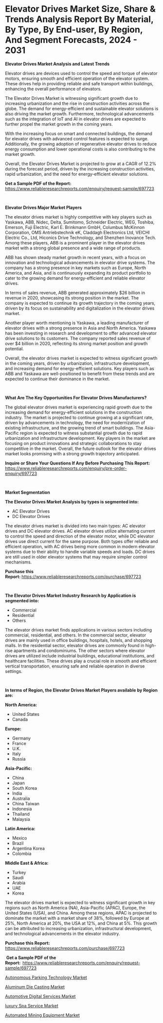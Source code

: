 <p><h1>Elevator Drives Market Size, Share & Trends Analysis Report By Material, By Type, By End-user, By Region, And Segment Forecasts, 2024 - 2031</h1></p><p><strong>Elevator Drives Market Analysis and Latest Trends</strong></p>
<p><p>Elevator drives are devices used to control the speed and torque of elevator motors, ensuring smooth and efficient operation of the elevator system. These drives help in providing reliable and safe transport within buildings, enhancing the overall performance of elevators.</p><p>The Elevator Drives Market is witnessing significant growth due to increasing urbanization and the rise in construction activities across the globe. The demand for energy-efficient and sustainable elevator solutions is also driving the market growth. Furthermore, technological advancements such as the integration of IoT and AI in elevator drives are expected to further propel the market growth in the coming years.</p><p>With the increasing focus on smart and connected buildings, the demand for elevator drives with advanced control features is expected to surge. Additionally, the growing adoption of regenerative elevator drives to reduce energy consumption and lower operational costs is also contributing to the market growth.</p><p>Overall, the Elevator Drives Market is projected to grow at a CAGR of 12.2% during the forecast period, driven by the increasing construction activities, rapid urbanization, and the need for energy-efficient elevator solutions.</p></p>
<p><strong>Get a Sample PDF of the Report:&nbsp;</strong> <a href="https://www.reliableresearchreports.com/enquiry/request-sample/697723">https://www.reliableresearchreports.com/enquiry/request-sample/697723</a></p>
<p>&nbsp;</p>
<p><strong>Elevator Drives Major Market Players</strong></p>
<p><p>The elevator drives market is highly competitive with key players such as Yaskawa, ABB, Nidec, Delta, Sumitomo, Schneider Electric, WEG, Toshiba, Emerson, Fuji Electric, Karl E. Brinkmann GmbH, Columbus McKinnon Corporation, OMS Antriebstechnik eK, Claddagh Electronics Ltd, VEICHI Electric Co., Ltd, Hiconics Drive Technology, and Shenzhen Inovance Tech. Among these players, ABB is a prominent player in the elevator drives market with a strong global presence and a wide range of products.</p><p>ABB has shown steady market growth in recent years, with a focus on innovation and technological advancements in elevator drive systems. The company has a strong presence in key markets such as Europe, North America, and Asia, and is continuously expanding its product portfolio to cater to the growing demand for energy-efficient and reliable elevator drives.</p><p>In terms of sales revenue, ABB generated approximately $26 billion in revenue in 2020, showcasing its strong position in the market. The company is expected to continue its growth trajectory in the coming years, driven by its focus on sustainability and digitalization in the elevator drives market.</p><p>Another player worth mentioning is Yaskawa, a leading manufacturer of elevator drives with a strong presence in Asia and North America. Yaskawa has been investing in research and development to offer advanced elevator drive solutions to its customers. The company reported sales revenue of over $4 billion in 2020, reflecting its strong market position and growth potential.</p><p>Overall, the elevator drives market is expected to witness significant growth in the coming years, driven by urbanization, infrastructure development, and increasing demand for energy-efficient solutions. Key players such as ABB and Yaskawa are well-positioned to benefit from these trends and are expected to continue their dominance in the market.</p></p>
<p>&nbsp;</p>
<p><strong>What Are The Key Opportunities For Elevator Drives Manufacturers?</strong></p>
<p><p>The global elevator drives market is experiencing rapid growth due to the increasing demand for energy-efficient solutions in the construction industry. The market is projected to continue growing at a significant rate, driven by advancements in technology, the need for modernization of existing infrastructure, and the growing trend of smart buildings. The Asia-Pacific region is expected to witness substantial growth due to rapid urbanization and infrastructure development. Key players in the market are focusing on product innovations and strategic collaborations to stay competitive in the market. Overall, the future outlook for the elevator drives market looks promising with a strong growth trajectory anticipated.</p></p>
<p><strong>Inquire or Share Your Questions If Any Before Purchasing This Report:</strong> <a href="https://www.reliableresearchreports.com/enquiry/pre-order-enquiry/697723">https://www.reliableresearchreports.com/enquiry/pre-order-enquiry/697723</a></p>
<p>&nbsp;</p>
<p><strong>Market Segmentation</strong></p>
<p><strong>The Elevator Drives Market Analysis by types is segmented into:</strong></p>
<p><ul><li>AC Elevator Drives</li><li>DC Elevator Drives</li></ul></p>
<p><p>The elevator drives market is divided into two main types: AC elevator drives and DC elevator drives. AC elevator drives utilize alternating current to control the speed and direction of the elevator motor, while DC elevator drives use direct current for the same purpose. Both types offer reliable and efficient operation, with AC drives being more common in modern elevator systems due to their ability to handle variable speeds and loads. DC drives are still used in older elevator systems that may require simpler control mechanisms.</p></p>
<p><strong>Purchase this Report:&nbsp;</strong><a href="https://www.reliableresearchreports.com/purchase/697723">https://www.reliableresearchreports.com/purchase/697723</a></p>
<p>&nbsp;</p>
<p><strong>The Elevator Drives Market Industry Research by Application is segmented into:</strong></p>
<p><ul><li>Commercial</li><li>Residential</li><li>Others</li></ul></p>
<p><p>The elevator drives market finds applications in various sectors including commercial, residential, and others. In the commercial sector, elevator drives are mainly used in office buildings, hospitals, hotels, and shopping malls. In the residential sector, elevator drives are commonly found in high-rise apartments and condominiums. The other sectors where elevator drives are utilized include industrial buildings, educational institutions, and healthcare facilities. These drives play a crucial role in smooth and efficient vertical transportation, ensuring safe and reliable operation in diverse settings.</p></p>
<p>&nbsp;</p>
<p><strong>In terms of Region, the Elevator Drives Market Players available by Region are:</strong></p>
<p>
    <p> <strong> North America: </strong>
        <ul>
            <li>United States</li>
            <li>Canada</li>
        </ul>
        </p> 
    <p> <strong> Europe: </strong>
        <ul>
            <li>Germany</li>
            <li>France</li>
            <li>U.K.</li>
            <li>Italy</li>
            <li>Russia</li>
        </ul>
        </p> 
    <p> <strong> Asia-Pacific: </strong>
        <ul>
            <li>China</li>
            <li>Japan</li>
            <li>South Korea</li>
            <li>India</li>
            <li>Australia</li>
            <li>China Taiwan</li>
            <li>Indonesia</li>
            <li>Thailand</li>
            <li>Malaysia</li>
        </ul>
        </p> 
    <p> <strong> Latin America: </strong>
        <ul>
            <li>Mexico</li>
            <li>Brazil</li>
            <li>Argentina Korea</li>
            <li>Colombia</li>
        </ul>
        </p> 
    <p> <strong> Middle East & Africa: </strong>
        <ul>
            <li>Turkey</li>
            <li>Saudi</li>
            <li>Arabia</li>
            <li>UAE</li>
            <li>Korea</li>
        </ul>
    </p>
    </p>
<p><p>The elevator drives market is expected to witness significant growth in key regions such as North America (NA), Asia-Pacific (APAC), Europe, the United States (USA), and China. Among these regions, APAC is projected to dominate the market with a market share of 38%, followed by Europe at 25%, North America at 20%, the USA at 12%, and China at 5%. This growth can be attributed to increasing urbanization, infrastructural development, and technological advancements in the elevator industry.</p></p>
<p><strong>Purchase this Report: </strong><a href="https://www.reliableresearchreports.com/purchase/697723">https://www.reliableresearchreports.com/purchase/697723</a></p>
<p>&nbsp;<strong>Get a Sample PDF of the Report:&nbsp;&nbsp;</strong><a href="https://www.reliableresearchreports.com/enquiry/request-sample/697723">https://www.reliableresearchreports.com/enquiry/request-sample/697723</a></p>
<p><strong></strong></p>
<p><p><a href="https://medium.com/@juansmith1961/autonomous-parking-technology-market-report-reveals-the-latest-trends-and-growth-opportunities-of-767e82e6bb8f">Autonomous Parking Technology Market</a></p><p><a href="https://medium.com/@juansmith1961/aluminum-die-casting-market-furnishes-information-on-market-share-market-trends-and-market-growth-37147fe01230">Aluminum Die Casting Market</a></p><p><a href="https://medium.com/@juansmith1961/automotive-digital-services-market-competitive-analysis-market-trends-and-forecast-to-2031-f13985ffecd7">Automotive Digital Services Market</a></p><p><a href="https://medium.com/@ashleyhills1920/luxury-spa-service-market-share-evolution-and-market-growth-trends-2024-2031-304dd0ad8c9c">luxury Spa Service Market</a></p><p><a href="https://medium.com/@ashleyhills1920/automated-mining-equipment-market-research-report-its-history-and-forecast-2024-to-2031-924bff9d7df0">Automated Mining Equipment Market</a></p></p>